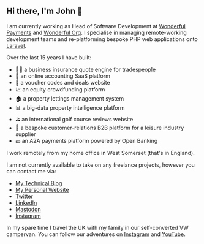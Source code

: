 ## Hi there, I'm John 👋

I am currently working as Head of Software Development at [Wonderful Payments](https://wonderful.co.uk) and [Wonderful Org](https://wonderful.org).
I specialise in managing remote-working development teams and re-platforming bespoke PHP web applications onto [Laravel](https://laravel.com/).

Over the last 15 years I have built:

- 👷‍♂️ a business insurance quote engine for tradespeople
- 🏦 an online accounting SaaS platform
- 🤑 a voucher codes and deals website
- 📈 an equity crowdfunding platform
- 🏠 a property lettings management system
- 📊 a big-data property intelligence platform
- ⛳️ an international golf course reviews website
- 🚐 a bespoke customer-relations B2B platform for a leisure industry supplier
- 💷 an A2A payments platform powered by Open Banking

I work remotely from my home office in West Somerset (that's in England). 

I am not currently available to take on any freelance projects, however you can contact me via:

- [My Technical Blog](https://j16e.com)
- [My Personal Website](https://johnblackmore.com/)
- [Twitter](http://twitter.com/johnblackmore)
- [LinkedIn](https://uk.linkedin.com/in/johnblackmore)
- [Mastodon](https://wonderful.social/@johnblackmore)
- [Instagram](https://instagram.com/johnblackmore)

In my spare time I travel the UK with my family in our self-converted VW campervan. You can follow our adventures on [Instagram](https://www.instagram.com/t4.family/) and [YouTube](https://www.youtube.com/c/T4Family).
